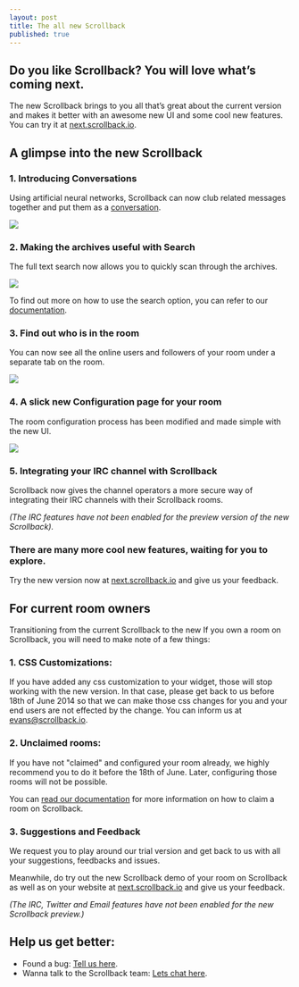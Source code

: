 ```yaml
---
layout: post
title: The all new Scrollback
published: true
---
```


## Do you like Scrollback? You will love what’s coming next.
The new Scrollback brings to you all that’s great about the current version and makes it better with an awesome new UI and some cool new features. You can try it at [next.scrollback.io](http://next.scrollback.io/).

<!-- more -->

## A glimpse into the new Scrollback

### 1. Introducing Conversations
Using artificial neural networks, Scrollback can now club related messages together and put them as a [conversation](/docs/conversations).

![](http://i.imgur.com/5oi1GRa.png?1)

### 2. Making the archives useful with Search
The full text search now allows you to quickly scan through the archives.

![](http://i.imgur.com/8AmGg5D.png?1)

To find out more on how to use the search option, you can refer to our [documentation](/docs/search).

### 3. Find out who is in the room
You can now see all the online users and followers of your room under a separate tab on the room.

![](http://i.imgur.com/KMJqnl8.png?1)

### 4. A slick new Configuration page for your room
The room configuration process has been modified and made simple with the new UI.

![](http://i.imgur.com/2XqvCz2.png?1)

### 5. Integrating your IRC channel with Scrollback
Scrollback now gives the channel operators a more secure way of integrating their IRC channels with their Scrollback rooms.

_(The IRC features have not been enabled for the preview version of the new Scrollback)._

### There are many more cool new features, waiting for you to explore.
Try the new version now at [next.scrollback.io](http://next.scrollback.io) and give us your feedback.

## For current room owners
Transitioning from the current Scrollback to the new
If you own a room on Scrollback, you will need to make note of a few things:

### 1. CSS Customizations:
If you have added any css customization to your widget, those will stop working with the new version. In that case, please get back to us before 18th of June 2014 so that we can make those css changes for you and your end users are not effected by the change. You can inform us at [evans@scrollback.io](mailto:evans@scrollback.io).

### 2. Unclaimed rooms:
If you have not "claimed" and configured your room already, we highly recommend you to do it before the 18th of June. Later, configuring those rooms will not be possible.

You can [read our documentation](/docs/claiming-room) for more information on how to claim a room on Scrollback.

### 3. Suggestions and Feedback
We request you to play around our trial version and get back to us with all your suggestions, feedbacks and issues.

Meanwhile, do try out the new Scrollback demo of your room on Scrollback as well as on your website at [next.scrollback.io](http://next.scrollback.io) and give us your feedback.

_(The IRC, Twitter and Email features have not been enabled for the new Scrollback preview.)_

## Help us get better:

- Found a bug: [Tell us here](https://github.com/scrollback/scrollback/issues?state=open).
- Wanna talk to the Scrollback team: [Lets chat here](http://next.scrollback.io/support?tab=people).

